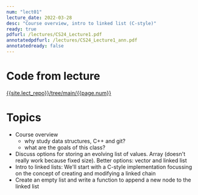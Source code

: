 ```yaml
---
num: "lect01"
lecture_date: 2022-03-28
desc: "Course overview, intro to linked list (C-style)"
ready: true
pdfurl: /lectures/CS24_Lecture1.pdf
annotatedpdfurl: /lectures/CS24_Lecture1_ann.pdf
annotatedready: false
---
```


# Code from lecture

[{{site.lect_repo}}/tree/main/{{page.num}}]({{site.lect_repo}}/tree/main/{{page.num}})


# Topics

* Course overview 
	- why study data structures, C++ and git?
	- what are the goals of this class?
* Discuss options for storing an evolving list of values. Array (doesn't really work because fixed size). Better options: vector and linked list
* Intro to linked lists: We'll start with a C-style implementation focussing on the concept of creating and modifying a linked chain
* Create an empty list and write a function to append a new node to the linked list


